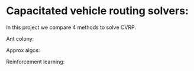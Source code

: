 # Capacitated vehicle routing solvers:
In this project we compare 4 methods to solve CVRP.

Ant colony:

Approx algos:

Reinforcement learning:
